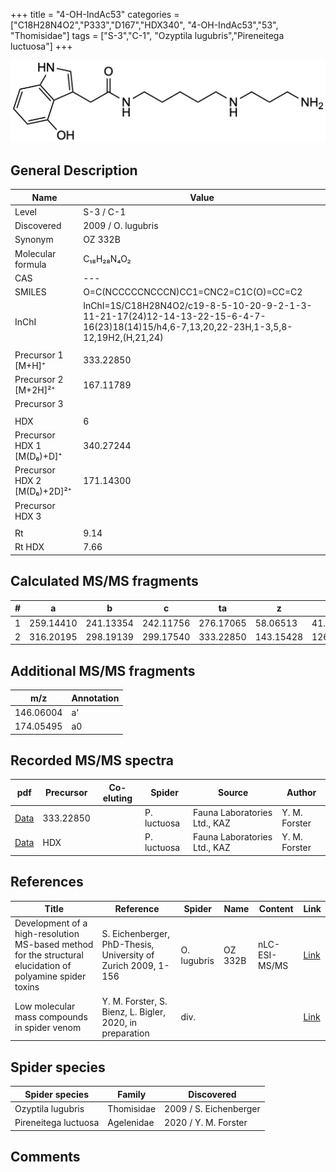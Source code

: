 +++
title = "4-OH-IndAc53"
categories = ["C18H28N4O2","P333","D167","HDX340",
"4-OH-IndAc53","53",
"Thomisidae"]
tags = ["S-3","C-1",
"Ozyptila lugubris","Pireneitega luctuosa"]
+++

![](/img/4-OH-IndAc53.png)

## General Description

| Name                        | Value              |
|-----------------------------|--------------------|
| Level                       | S-3 / C-1          |
| Discovered                  | 2009 / O. lugubris |
| Synonym                     | OZ 332B            |
| Molecular formula           | C₁₈H₂₈N₄O₂         |
| CAS                         | ---                |
| SMILES | O=C(NCCCCCNCCCN)CC1=CNC2=C1C(O)=CC=C2  |
| InChI  | InChI=1S/C18H28N4O2/c19-8-5-10-20-9-2-1-3-11-21-17(24)12-14-13-22-15-6-4-7-16(23)18(14)15/h4,6-7,13,20,22-23H,1-3,5,8-12,19H2,(H,21,24)  |
|                             |                    |
| Precursor 1 [M+H]⁺          | 333.22850          |
| Precursor 2 [M+2H]²⁺        | 167.11789          |
| Precursor 3                 |                    |
|                             |                    |
| HDX                         | 6                  |
| Precursor HDX 1 [M(D₆)+D]⁺   | 340.27244          |
| Precursor HDX 2 [M(D₆)+2D]²⁺ | 171.14300          |
| Precursor HDX 3             |                    |
|                             |                    |
| Rt                          | 9.14                   |
| Rt HDX                      | 7.66                   |

## Calculated MS/MS fragments

| # | a         | b         | c         | ta        | z         | y         | tz        |
|---|-----------|-----------|-----------|-----------|-----------|-----------|-----------|
| 1 | 259.14410 | 241.13354 | 242.11756 | 276.17065 | 58.06513 | 41.03858 | 75.09167 |
| 2 | 316.20195 | 298.19139 | 299.17540 | 333.22850 | 143.15428 | 126.12773 | 160.18082 |

## Additional MS/MS fragments

| m/z | Annotation |
|-----|------------|
| 146.06004    | a'   |
| 174.05495    | a0   |

## Recorded MS/MS spectra

| pdf | Precursor | Co-eluting | Spider | Source | Author |
|-----|-----------|------------|--------|--------|--------|
| [Data](/pdf/P-luctuosa/333_4-OH-IndAc53_Pl.pdf) | 333.22850 |           | P. luctuosa | Fauna Laboratories Ltd., KAZ | Y. M. Forster |
| [Data](/pdf/P-luctuosa/333_4-OH-IndAc53_Pl_HDX.pdf) | HDX |           | P. luctuosa | Fauna Laboratories Ltd., KAZ | Y. M. Forster |

## References

| Title                                                                                                      | Reference                                                     | Spider      | Name    | Content       | Link                                                               |
|------------------------------------------------------------------------------------------------------------|---------------------------------------------------------------|-------------|---------|---------------|--------------------------------------------------------------------|
| Development of a high-resolution MS-based method for the structural elucidation of polyamine spider toxins | S. Eichenberger, PhD-Thesis, University of Zurich 2009, 1-156 | O. lugubris | OZ 332B | nLC-ESI-MS/MS | [Link](https://www.zora.uzh.ch/id/eprint/12787/1/Eichenberger.pdf) |
| Low molecular mass compounds in spider venom      | Y. M. Forster, S. Bienz, L. Bigler, 2020, in preparation          | div.       |   |   | [Link](unknown) |

## Spider species

| Spider species    | Family     | Discovered             |
|-------------------|------------|------------------------|
| Ozyptila lugubris | Thomisidae | 2009 / S. Eichenberger |
| Pireneitega luctuosa | Agelenidae | 2020 / Y. M. Forster |

## Comments
